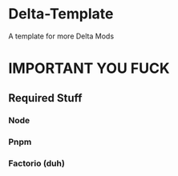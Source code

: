 # Delta-Template
A template for more Delta Mods

# IMPORTANT YOU FUCK
## Required Stuff
### Node
### Pnpm
### Factorio (duh)